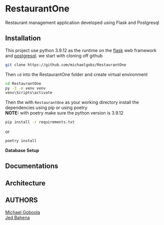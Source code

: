 # RestaurantOne
Restaurant management application developed using Flask and Postgresql

## Installation
This project use python 3.9.12 as the runtime on the [flask](https://flask.palletsprojects.com/en/2.2.x/) web framework and [postgresql](https://www.postgresql.org/docs/). we start with cloning off github

```bash
git clone https://github.com/michaelgobz/RestaurantOne
```
Then ```cd``` into the RestaurantOne folder and create virtual environment

```bash
cd RestaurantOne
py -3 -m venv venv
venv\Scripts\activate
```
Then the with ```RestaurantOne``` as your working directory 
install the dependencies using pip or using poetry<br />
**NOTE:** with poetry make sure the python version is 3.9.12

```bash
pip install -r requirements.txt
```
or

```bash
poetry install
```
**Database Setup**


## Documentations

## Architecture

## AUTHORS
[Michael Goboola](https://github.com/michaelgobz/)<br />
[Jed Bahena](https://github.com/Jed-hub)
